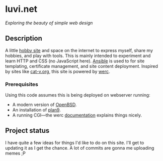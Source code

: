 # luvi.net

_Exploring the beauty of simple web design_

## Description

A little [hobby site](https://luvi.net/) and space on the internet to express myself, share my hobbies, and play with tools. This is mainly intended to experiment and learn HTTP and CSS (no JavaScript here). [Ansible](https://docs.ansible.com/ansible/latest/index.html) is used to for site templating, certificate management, and site content deployment. Inspired by sites like [cat-v.org](https://cat-v.org/), this site is powered by [werc](https://werc.cat-v.org/).

### Prerequisites

Using this code assumes this is being deployed on webserver running:

- A modern version of [OpenBSD](https://oepnbsd.org/).
- An installation of [plan9](https://9fans.github.io/plan9port/).
- A running CGI&mdash;the werc [documentation](https://werc.cat-v.org/docs/web-server-setup/) explains things nicely.

## Project status

I have quite a few ideas for things I'd like to do on this site. I'll get to updating it as I get the chance. A lot of commits are gonna me uploading memes ;P
